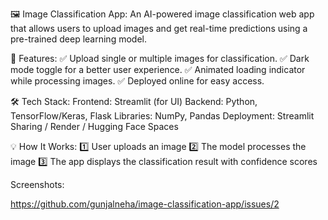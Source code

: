 🖼 Image Classification App:
An AI-powered image classification web app that allows users to upload images and get real-time predictions using a pre-trained deep learning model.

🚀 Features:
✅ Upload single or multiple images for classification.
✅ Dark mode toggle for a better user experience.
✅ Animated loading indicator while processing images.
✅ Deployed online for easy access.

🛠 Tech Stack:
Frontend: Streamlit (for UI)
Backend: Python, TensorFlow/Keras, Flask
Libraries: NumPy, Pandas
Deployment: Streamlit Sharing / Render / Hugging Face Spaces

💡 How It Works:
1️⃣ User uploads an image
2️⃣ The model processes the image
3️⃣ The app displays the classification result with confidence scores

Screenshots:

https://github.com/gunjalneha/image-classification-app/issues/2
